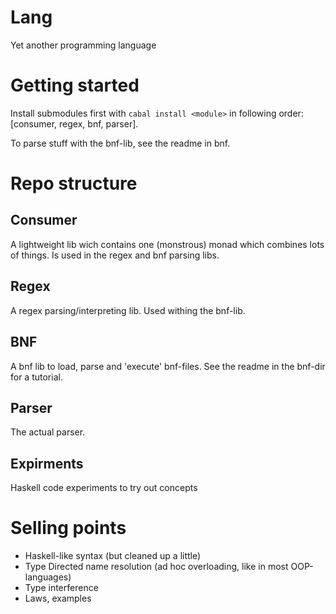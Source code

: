 Lang
====

Yet another programming language


Getting started
===============

Install submodules first with ````cabal install <module>```` in following order: [consumer, regex, bnf, parser].

To parse stuff with the bnf-lib, see the readme in bnf.


Repo structure
==============

Consumer
--------

A lightweight lib wich contains one (monstrous) monad which combines lots of things.
Is used in the regex and bnf parsing libs.

Regex
-----

A regex parsing/interpreting lib. Used withing the bnf-lib.

BNF
---

A bnf lib to load, parse and 'execute' bnf-files. See the readme in the bnf-dir for a tutorial.

Parser
------

The actual parser.

Expirments
----------

Haskell code experiments to try out concepts

Selling points
==============

* Haskell-like syntax (but cleaned up a little)
* Type Directed name resolution (ad hoc overloading, like in most OOP-languages)
* Type interference
* Laws, examples

